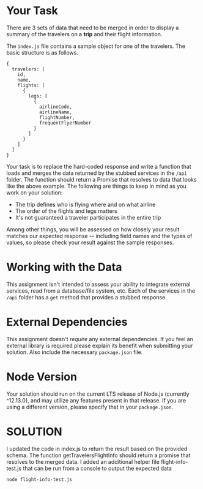 # Your Task

There are 3 sets of data that need to be merged in order to display a summary
of the travelers on a **trip** and their flight information.

The `index.js` file contains a sample object for one of the travelers. The basic
structure is as follows.

```
{
  travelers: [
    id,
    name,
    flights: [
      {
        legs: [
          {
            airlineCode,
            airlineName,
            flightNumber,
            frequentFlyerNumber
          }
        ]
      }
    ]
  ]
}
```

Your task is to replace the hard-coded response and write a function that loads and merges the data returned by the stubbed services in the `/api` folder. The function should return a Promise that resolves to data that looks like the above example. The following are things to keep in mind as you work on your solution:

  - The trip defines who is flying where and on what airline
  - The order of the flights and legs matters
  - It's not guaranteed a traveler participates in the entire trip

Among other things, you will be assessed on how closely your result matches
our expected response -- including field names and the types of values, so
please check your result against the sample responses.

# Working with the Data

This assignment isn't intended to assess your ability to integrate external services,
read from a database/file system, etc. Each of the services in the `/api` folder has
a `get` method that provides a stubbed response.

# External Dependencies

This assignment doesn't *require* any external dependencies. If you feel an external
library is required please explain its benefit when submitting your solution. Also
include the necessary `package.json` file.

# Node Version

Your solution should run on the current LTS release of Node.js (currently ^12.13.0), and 
may utilize any features present in that release.  If you are using a different version, 
please specify that in your `package.json`.


# SOLUTION

I updated the code in index.js to return the result based on the provided schema.
The function getTravelersFlightInfo should return a promise that resolves to
the merged data.  I added an additional helper file flight-info-test.js that
can be run from a console to output the expected data

```
node flight-info-test.js
```


